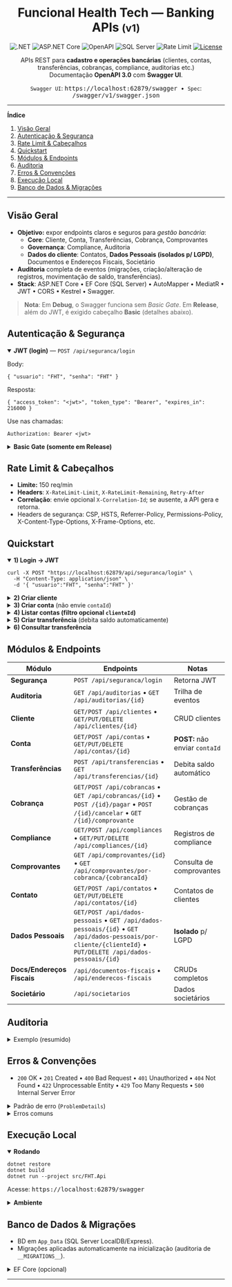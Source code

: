

<h1 align="center">Funcional Health Tech — Banking APIs <small>(v1)</small></h1>

<p align="center">
  <img alt=".NET" src="https://img.shields.io/badge/.NET-9.0-512bd4?logo=dotnet&logoColor=white">
  <img alt="ASP.NET Core" src="https://img.shields.io/badge/ASP.NET%20Core-API-2e3a59?logo=dotnet&logoColor=white">
  <img alt="OpenAPI" src="https://img.shields.io/badge/OpenAPI-3.0-6ba539?logo=openapi-initiative&logoColor=white">
  <img alt="SQL Server" src="https://img.shields.io/badge/SQL%20Server-LocalDB%2FExpress-a61d3a?logo=microsoftsqlserver&logoColor=white">
  <img alt="Rate Limit" src="https://img.shields.io/badge/Rate%20Limit-150%20req%2Fmin-ff9f43">
  <a href="#licença"><img alt="License" src="https://img.shields.io/badge/license-MIT-0aa"></a>
</p>

<p align="center">
  APIs REST para <b>cadastro e operações bancárias</b> (clientes, contas, transferências, cobranças, compliance, auditorias etc.)<br>
  Documentação <b>OpenAPI 3.0</b> com <b>Swagger UI</b>.
</p>

<p align="center">
  <code>Swagger UI</code>: <kbd>https://localhost:62879/swagger</kbd> &nbsp;•&nbsp;
  <code>Spec</code>: <kbd>/swagger/v1/swagger.json</kbd>
</p>

<hr>

<nav>
  <p><b>Índice</b></p>
  <ol>
    <li><a href="#visão-geral">Visão Geral</a></li>
    <li><a href="#autenticação--segurança">Autenticação &amp; Segurança</a></li>
    <li><a href="#rate-limit--cabeçalhos">Rate Limit &amp; Cabeçalhos</a></li>
    <li><a href="#quickstart">Quickstart</a></li>
    <li><a href="#módulos--endpoints">Módulos &amp; Endpoints</a></li>
    <li><a href="#auditoria">Auditoria</a></li>
    <li><a href="#erros--convenções">Erros &amp; Convenções</a></li>
    <li><a href="#execução-local">Execução Local</a></li>
    <li><a href="#banco-de-dados--migrações">Banco de Dados &amp; Migrações</a></li>
  </ol>
</nav>

<hr>

<h2 id="visão-geral">Visão Geral</h2>
<ul>
  <li><b>Objetivo:</b> expor endpoints claros e seguros para <i>gestão bancária</i>:
    <ul>
      <li><b>Core</b>: Cliente, Conta, Transferências, Cobrança, Comprovantes</li>
      <li><b>Governança</b>: Compliance, Auditoria</li>
      <li><b>Dados do cliente</b>: Contatos, <b>Dados Pessoais (isolados p/ LGPD)</b>, Documentos e Endereços Fiscais, Societário</li>
    </ul>
  </li>
  <li><b>Auditoria</b> completa de eventos (migrações, criação/alteração de registros, movimentação de saldo, transferências).</li>
  <li><b>Stack</b>: ASP.NET Core • EF Core (SQL Server) • AutoMapper • MediatR • JWT • CORS • Kestrel • Swagger.</li>
</ul>

<blockquote>
  <b>Nota</b>: Em <b>Debug</b>, o Swagger funciona sem <i>Basic Gate</i>. Em <b>Release</b>, além do JWT, é exigido cabeçalho <b>Basic</b> (detalhes abaixo).
</blockquote>

<h2 id="autenticação--segurança">Autenticação &amp; Segurança</h2>

<details open>
  <summary><b>JWT (login)</b> — <code>POST /api/seguranca/login</code></summary>
  <p>Body:</p>
  <pre><code class="language-json">{ "usuario": "FHT", "senha": "FHT" }</code></pre>
  <p>Resposta:</p>
  <pre><code class="language-json">{ "access_token": "&lt;jwt&gt;", "token_type": "Bearer", "expires_in": 216000 }</code></pre>
  <p>Use nas chamadas:</p>
  <pre><code>Authorization: Bearer &lt;jwt&gt;</code></pre>
</details>

<details>
  <summary><b>Basic Gate (somente em Release)</b></summary>
  <p>Além do Bearer, envie <code>Authorization: Basic base64("Auth:yyyyMMdd:FHT")</code></p>
  <pre><code># Exemplo bash
BASIC=$(printf "Auth:%(date +%Y%m%d):FHT")
curl ... -H "Authorization: Basic $(echo -n "$BASIC" | base64)" -H "Authorization: Bearer &lt;jwt&gt;"</code></pre>
  <p>No <b>Swagger</b> em Release, utilize um cliente (curl/Postman) que permita setar o <b>Basic</b>.</p>
</details>

<h2 id="rate-limit--cabeçalhos">Rate Limit &amp; Cabeçalhos</h2>
<ul>
  <li><b>Limite:</b> 150 req/min</li>
  <li><b>Headers</b>: <code>X-RateLimit-Limit</code>, <code>X-RateLimit-Remaining</code>, <code>Retry-After</code></li>
  <li><b>Correlação</b>: envie opcional <code>X-Correlation-Id</code>; se ausente, a API gera e retorna.</li>
  <li>Headers de segurança: CSP, HSTS, Referrer-Policy, Permissions-Policy, X-Content-Type-Options, X-Frame-Options, etc.</li>
</ul>

<h2 id="quickstart">Quickstart</h2>

<details open>
  <summary><b>1) Login → JWT</b></summary>
  <pre><code class="language-bash">curl -X POST "https://localhost:62879/api/seguranca/login" \
  -H "Content-Type: application/json" \
  -d '{ "usuario":"FHT", "senha":"FHT" }'</code></pre>
</details>

<details>
  <summary><b>2) Criar cliente</b></summary>
  <pre><code class="language-bash">curl -X POST "https://localhost:62879/api/clientes" \
  -H "Authorization: Bearer &lt;jwt&gt;" \
  -H "Content-Type: application/json" \
  -d '{ "nome":"Rafael Antunes dos Santos Silva", "tipo":"PessoaFisica", "status":"Ativo" }'</code></pre>
</details>

<details>
  <summary><b>3) Criar conta</b> (não envie <code>contaId</code>)</summary>
  <pre><code class="language-bash">curl -X POST "https://localhost:62879/api/contas" \
  -H "Authorization: Bearer &lt;jwt&gt;" \
  -H "Content-Type: application/json" \
  -d '{ "clienteId":1, "tipo":"Corrente", "status":"Ativa",
        "agencia":"1", "numero":"1", "digito":"1", "saldo":100 }'</code></pre>
</details>

<details>
  <summary><b>4) Listar contas (filtro opcional <code>clienteId</code>)</b></summary>
  <pre><code class="language-bash">curl -X GET "https://localhost:62879/api/contas?clienteId=1" \
  -H "Authorization: Bearer &lt;jwt&gt;" \
  -H "accept: application/json"</code></pre>
</details>

<details>
  <summary><b>5) Criar transferência</b> (debita saldo automaticamente)</summary>
  <pre><code class="language-bash">curl -X POST "https://localhost:62879/api/transferencias" \
  -H "Authorization: Bearer &lt;jwt&gt;" \
  -H "Content-Type: application/json" \
  -d '{
    "clienteId":1, "contaId":1, "tipo":"Pix", "status":"Pendente",
    "valor":100, "descricao":"teste", "identificadorTransacao":"teste",
    "pixChave":"1", "bancoDestino":"1", "agenciaDestino":"1",
    "contaDestino":"1", "documentoTitularDestino":"1",
    "nomeTitularDestino":"1", "codigoBarras":"1", "linhaDigitavel":"1"
  }'</code></pre>
  <p><b>Erro esperado</b> quando não há saldo suficiente:</p>
  <pre><code class="language-json">{ "error": "Saldo insuficiente." }</code></pre>
</details>

<details>
  <summary><b>6) Consultar transferência</b></summary>
  <pre><code class="language-bash">curl -X GET "https://localhost:62879/api/transferencias/1" \
  -H "Authorization: Bearer &lt;jwt&gt;"</code></pre>
</details>

<h2 id="módulos--endpoints">Módulos &amp; Endpoints</h2>

<table>
  <thead>
    <tr><th>Módulo</th><th>Endpoints</th><th>Notas</th></tr>
  </thead>
  <tbody>
    <tr>
      <td><b>Segurança</b></td>
      <td><code>POST /api/seguranca/login</code></td>
      <td>Retorna JWT</td>
    </tr>
    <tr>
      <td><b>Auditoria</b></td>
      <td><code>GET /api/auditorias</code> • <code>GET /api/auditorias/{id}</code></td>
      <td>Trilha de eventos</td>
    </tr>
    <tr>
      <td><b>Cliente</b></td>
      <td><code>GET/POST /api/clientes</code> • <code>GET/PUT/DELETE /api/clientes/{id}</code></td>
      <td>CRUD clientes</td>
    </tr>
    <tr>
      <td><b>Conta</b></td>
      <td><code>GET/POST /api/contas</code> • <code>GET/PUT/DELETE /api/contas/{id}</code></td>
      <td><b>POST:</b> não enviar <code>contaId</code></td>
    </tr>
    <tr>
      <td><b>Transferências</b></td>
      <td><code>POST /api/transferencias</code> • <code>GET /api/transferencias/{id}</code></td>
      <td>Debita saldo automático</td>
    </tr>
    <tr>
      <td><b>Cobrança</b></td>
      <td><code>GET/POST /api/cobrancas</code> • <code>GET /api/cobrancas/{id}</code> • <code>POST /{id}/pagar</code> • <code>POST /{id}/cancelar</code> • <code>GET /{id}/comprovante</code></td>
      <td>Gestão de cobranças</td>
    </tr>
    <tr>
      <td><b>Compliance</b></td>
      <td><code>GET/POST /api/compliances</code> • <code>GET/PUT/DELETE /api/compliances/{id}</code></td>
      <td>Registros de compliance</td>
    </tr>
    <tr>
      <td><b>Comprovantes</b></td>
      <td><code>GET /api/comprovantes/{id}</code> • <code>GET /api/comprovantes/por-cobranca/{cobrancaId}</code></td>
      <td>Consulta de comprovantes</td>
    </tr>
    <tr>
      <td><b>Contato</b></td>
      <td><code>GET/POST /api/contatos</code> • <code>GET/PUT/DELETE /api/contatos/{id}</code></td>
      <td>Contatos de clientes</td>
    </tr>
    <tr>
      <td><b>Dados Pessoais</b></td>
      <td><code>GET/POST /api/dados-pessoais</code> • <code>GET /api/dados-pessoais/{id}</code> • <code>GET /api/dados-pessoais/por-cliente/{clienteId}</code> • <code>PUT/DELETE /api/dados-pessoais/{id}</code></td>
      <td><b>Isolado</b> p/ LGPD</td>
    </tr>
    <tr>
      <td><b>Docs/Endereços Fiscais</b></td>
      <td><code>/api/documentos-fiscais</code> • <code>/api/enderecos-fiscais</code></td>
      <td>CRUDs completos</td>
    </tr>
    <tr>
      <td><b>Societário</b></td>
      <td><code>/api/societarios</code></td>
      <td>Dados societários</td>
    </tr>
  </tbody>
</table>

<h2 id="auditoria">Auditoria</h2>

<details>
  <summary>Exemplo (resumido)</summary>
  <pre><code class="language-json">[
  {
    "auditoriaId": 1,
    "entidade": "__MIGRATIONS__",
    "entidadeId": "20250829203407_Criacao_Bd",
    "motivo": "Migrations aplicadas automaticamente na inicialização da API.",
    "usuarioLogin": "master",
    "correlacaoId": "36bcd617b2604d79aa008b48da0180c6",
    "sucesso": true
  },
  {
    "auditoriaId": 4,
    "entidade": "TransferenciaBancaria",
    "entidadeId": "1",
    "acao": "Outra",
    "sucesso": true
  }
]</code></pre>
</details>

<h2 id="erros--convenções">Erros &amp; Convenções</h2>

<ul>
  <li><code>200</code> OK • <code>201</code> Created • <code>400</code> Bad Request • <code>401</code> Unauthorized • <code>404</code> Not Found • <code>422</code> Unprocessable Entity • <code>429</code> Too Many Requests • <code>500</code> Internal Server Error</li>
</ul>

<details>
  <summary>Padrão de erro (<code>ProblemDetails</code>)</summary>
  <pre><code class="language-json">{
  "type": "string",
  "title": "string",
  "status": 0,
  "detail": "string",
  "instance": "string"
}</code></pre>
</details>

<details>
  <summary>Erros comuns</summary>
  <ul>
    <li><b>401 em Release</b>: faltou o token Auth</li>
    <li><b>500 na transferência</b>: saldo insuficiente.</li>
    <li><b>422</b>: payload JSON malformado ou enum inválido.</li>
  </ul>
</details>

<h2 id="execução-local">Execução Local</h2>

<details open>
  <summary><b>Rodando</b></summary>
  <pre><code class="language-bash">dotnet restore
dotnet build
dotnet run --project src/FHT.Api</code></pre>
  <p>Acesse: <kbd>https://localhost:62879/swagger</kbd></p>
</details>

<details>
  <summary><b>Ambiente</b></summary>
  <pre><code class="language-bash">ASPNETCORE_ENVIRONMENT=Development  # Swagger sem Basic Gate em Dev
# ConnectionStrings__DefaultConnection="Server=(localdb)\MSSQLLocalDB;AttachDbFilename=&lt;repo&gt;/App_Data/FHT.mdf;Trusted_Connection=True;"</code></pre>
</details>

<h2 id="banco-de-dados--migrações">Banco de Dados &amp; Migrações</h2>

<ul>
  <li>BD em <code>App_Data</code> (SQL Server LocalDB/Express).</li>
  <li>Migrações aplicadas automaticamente na inicialização (auditoria de <code>__MIGRATIONS__</code>).</li>
</ul>

<details>
  <summary>EF Core (opcional)</summary>
  <pre><code class="language-bash">dotnet tool install --global dotnet-ef
dotnet ef migrations add Criacao_Bd --project src/FHT.Infra.Data --startup-project src/FHT.Api
dotnet ef database update --project src/FHT.Infra.Data --startup-project src/FHT.Api</code></pre>
</details>

<hr>
